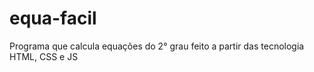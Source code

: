 # equa-facil
Programa que calcula equações do 2° grau feito a partir das tecnologia HTML, CSS e JS 
